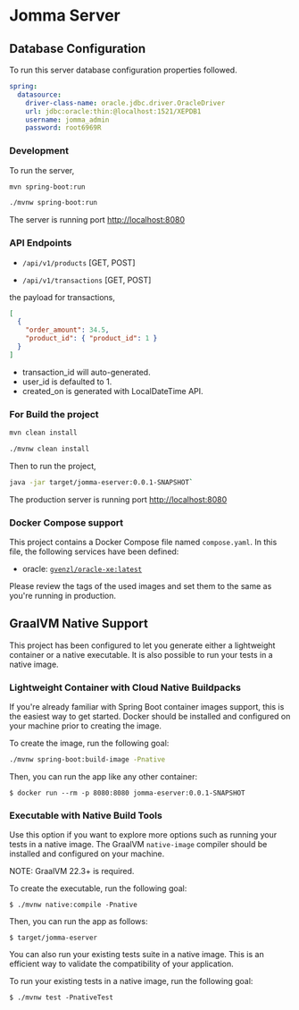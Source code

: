 # Jomma Server

## Database Configuration

To run this server database configuration properties followed.

```yaml
spring:
  datasource:
    driver-class-name: oracle.jdbc.driver.OracleDriver
    url: jdbc:oracle:thin:@localhost:1521/XEPDB1
    username: jomma_admin
    password: root6969R
```

### Development

To run the server,

```bash
mvn spring-boot:run

./mvnw spring-boot:run
```

The server is running port <http://localhost:8080>

### API Endpoints

- `/api/v1/products` [GET, POST]

- `/api/v1/transactions` [GET, POST]

the payload for transactions,

```json
[
  {
    "order_amount": 34.5,
    "product_id": { "product_id": 1 }
  }
]
```

- transaction_id will auto-generated.
- user_id is defaulted to 1.
- created_on is generated with LocalDateTime API.

### For Build the project

```bash
mvn clean install

./mvnw clean install
```

Then to run the project,

```bash
java -jar target/jomma-eserver:0.0.1-SNAPSHOT`
```

The production server is running port <http://localhost:8080>

### Docker Compose support

This project contains a Docker Compose file named `compose.yaml`.
In this file, the following services have been defined:

- oracle: [`gvenzl/oracle-xe:latest`](https://hub.docker.com/r/gvenzl/oracle-xe)

Please review the tags of the used images and set them to the same as you're running in production.

## GraalVM Native Support

This project has been configured to let you generate either a lightweight container or a native executable.
It is also possible to run your tests in a native image.

### Lightweight Container with Cloud Native Buildpacks

If you're already familiar with Spring Boot container images support, this is the easiest way to get started.
Docker should be installed and configured on your machine prior to creating the image.

To create the image, run the following goal:

```bash
./mvnw spring-boot:build-image -Pnative
```

Then, you can run the app like any other container:

```
$ docker run --rm -p 8080:8080 jomma-eserver:0.0.1-SNAPSHOT
```

### Executable with Native Build Tools

Use this option if you want to explore more options such as running your tests in a native image.
The GraalVM `native-image` compiler should be installed and configured on your machine.

NOTE: GraalVM 22.3+ is required.

To create the executable, run the following goal:

```
$ ./mvnw native:compile -Pnative
```

Then, you can run the app as follows:

```
$ target/jomma-eserver
```

You can also run your existing tests suite in a native image.
This is an efficient way to validate the compatibility of your application.

To run your existing tests in a native image, run the following goal:

```
$ ./mvnw test -PnativeTest
```
